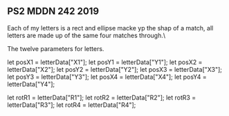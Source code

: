 ## PS2 MDDN 242 2019

Each of my letters is a rect and ellipse macke yp the shap of a match, all letters are made up of the same four matches through.\

The twelve parameters for letters.


  let posX1 = letterData["X1"];
  let posY1 = letterData["Y1"];
  let posX2 = letterData["X2"];
  let posY2 = letterData["Y2"];
  let posX3 = letterData["X3"];
  let posY3 = letterData["Y3"];
  let posX4 = letterData["X4"];
  let posY4 = letterData["Y4"];
    
  let rotR1 = letterData["R1"];
  let rotR2 = letterData["R2"];
  let rotR3 = letterData["R3"];
  let rotR4 = letterData["R4"];